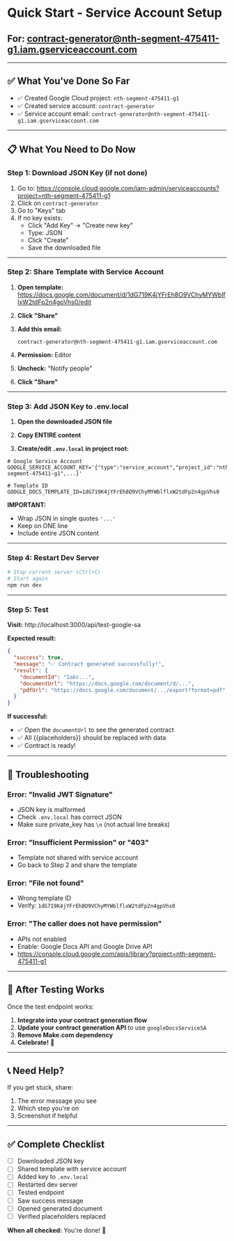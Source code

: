 # Quick Start - Service Account Setup

## For: contract-generator@nth-segment-475411-g1.iam.gserviceaccount.com

---

## ✅ **What You've Done So Far**

- ✅ Created Google Cloud project: `nth-segment-475411-g1`
- ✅ Created service account: `contract-generator`
- ✅ Service account email: `contract-generator@nth-segment-475411-g1.iam.gserviceaccount.com`

---

## 📋 **What You Need to Do Now**

### **Step 1: Download JSON Key (if not done)**

1. Go to: https://console.cloud.google.com/iam-admin/serviceaccounts?project=nth-segment-475411-g1
2. Click on `contract-generator`
3. Go to "Keys" tab
4. If no key exists:
   - Click "Add Key" → "Create new key"
   - Type: JSON
   - Click "Create"
   - Save the downloaded file

---

### **Step 2: Share Template with Service Account**

1. **Open template:**
   https://docs.google.com/document/d/1dG719K4jYFrEh8O9VChyMYWblflxW2tdFp2n4gpVhs0/edit

2. **Click "Share"**

3. **Add this email:**

   ```
   contract-generator@nth-segment-475411-g1.iam.gserviceaccount.com
   ```

4. **Permission:** Editor

5. **Uncheck:** "Notify people"

6. **Click "Share"**

---

### **Step 3: Add JSON Key to .env.local**

1. **Open the downloaded JSON file**

2. **Copy ENTIRE content**

3. **Create/edit `.env.local` in project root:**

```env
# Google Service Account
GOOGLE_SERVICE_ACCOUNT_KEY='{"type":"service_account","project_id":"nth-segment-475411-g1",...}'

# Template ID
GOOGLE_DOCS_TEMPLATE_ID=1dG719K4jYFrEh8O9VChyMYWblflxW2tdFp2n4gpVhs0
```

**IMPORTANT:**

- Wrap JSON in single quotes `'...'`
- Keep on ONE line
- Include entire JSON content

---

### **Step 4: Restart Dev Server**

```bash
# Stop current server (Ctrl+C)
# Start again
npm run dev
```

---

### **Step 5: Test**

**Visit:** http://localhost:3000/api/test-google-sa

**Expected result:**

```json
{
  "success": true,
  "message": "✅ Contract generated successfully!",
  "result": {
    "documentId": "1abc...",
    "documentUrl": "https://docs.google.com/document/d/...",
    "pdfUrl": "https://docs.google.com/document/.../export?format=pdf"
  }
}
```

**If successful:**

- ✅ Open the `documentUrl` to see the generated contract
- ✅ All {{placeholders}} should be replaced with data
- ✅ Contract is ready!

---

## 🚨 **Troubleshooting**

### **Error: "Invalid JWT Signature"**

- JSON key is malformed
- Check `.env.local` has correct JSON
- Make sure private_key has `\n` (not actual line breaks)

### **Error: "Insufficient Permission" or "403"**

- Template not shared with service account
- Go back to Step 2 and share the template

### **Error: "File not found"**

- Wrong template ID
- Verify: `1dG719K4jYFrEh8O9VChyMYWblflxW2tdFp2n4gpVhs0`

### **Error: "The caller does not have permission"**

- APIs not enabled
- Enable: Google Docs API and Google Drive API
- https://console.cloud.google.com/apis/library?project=nth-segment-475411-g1

---

## 🎯 **After Testing Works**

Once the test endpoint works:

1. **Integrate into your contract generation flow**
2. **Update your contract generation API** to use `googleDocsServiceSA`
3. **Remove Make.com dependency**
4. **Celebrate!** 🎉

---

## 📞 **Need Help?**

If you get stuck, share:

1. The error message you see
2. Which step you're on
3. Screenshot if helpful

---

## ✅ **Complete Checklist**

- ☐ Downloaded JSON key
- ☐ Shared template with service account
- ☐ Added key to `.env.local`
- ☐ Restarted dev server
- ☐ Tested endpoint
- ☐ Saw success message
- ☐ Opened generated document
- ☐ Verified placeholders replaced

**When all checked:** You're done! 🚀
